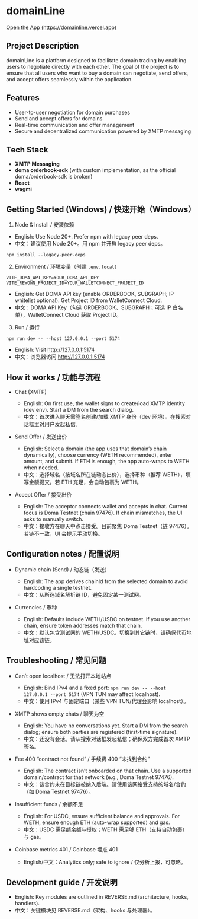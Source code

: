 # domainLine

[Open the App (https://domainline.vercel.app)](https://domainline.vercel.app)

## Project Description

domainLine is a platform designed to facilitate domain trading by enabling users to negotiate directly with each other. The goal of the project is to ensure that all users who want to buy a domain can negotiate, send offers, and accept offers seamlessly within the application.

## Features

- User-to-user negotiation for domain purchases
- Send and accept offers for domains
- Real-time communication and offer management
- Secure and decentralized communication powered by XMTP messaging

## Tech Stack

- **XMTP Messaging**
- **doma orderbook-sdk** (with custom implementation, as the official doma/orderbook-sdk is broken)
- **React**
- **wagmi**

## Getting Started (Windows) / 快速开始（Windows）

1) Node & Install / 安装依赖
- English: Use Node 20+. Prefer npm with legacy peer deps.
- 中文：建议使用 Node 20+。用 npm 并开启 legacy peer deps。
```
npm install --legacy-peer-deps
```

2) Environment / 环境变量（创建 `.env.local`）
```
VITE_DOMA_API_KEY=YOUR_DOMA_API_KEY
VITE_REWOWN_PROJECT_ID=YOUR_WALLETCONNECT_PROJECT_ID
```
- English: Get DOMA API key (enable ORDERBOOK, SUBGRAPH; IP whitelist optional). Get Project ID from WalletConnect Cloud.
- 中文：DOMA API Key（勾选 ORDERBOOK、SUBGRAPH；可选 IP 白名单），WalletConnect Cloud 获取 Project ID。

3) Run / 运行
```
npm run dev -- --host 127.0.0.1 --port 5174
```
- English: Visit http://127.0.0.1:5174
- 中文：浏览器访问 http://127.0.0.1:5174

## How it works / 功能与流程

- Chat (XMTP)
  - English: On first use, the wallet signs to create/load XMTP identity (dev env). Start a DM from the search dialog.
  - 中文：首次进入聊天需签名创建/加载 XMTP 身份（dev 环境）。在搜索对话框里对用户发起私信。

- Send Offer / 发送出价
  - English: Select a domain (the app uses that domain’s chain dynamically), choose currency (WETH recommended), enter amount, and submit. If ETH is enough, the app auto-wraps to WETH when needed.
  - 中文：选择域名（按域名所在链动态出价），选择币种（推荐 WETH），填写金额提交。若 ETH 充足，会自动包裹为 WETH。

- Accept Offer / 接受出价
  - English: The acceptor connects wallet and accepts in chat. Current focus is Doma Testnet (chain 97476). If chain mismatches, the UI asks to manually switch.
  - 中文：接收方在聊天中点击接受。目前聚焦 Doma Testnet（链 97476）。若链不一致，UI 会提示手动切换。

## Configuration notes / 配置说明

- Dynamic chain (Send) / 动态链（发送）
  - English: The app derives chainId from the selected domain to avoid hardcoding a single testnet.
  - 中文：从所选域名解析链 ID，避免固定某一测试网。

- Currencies / 币种
  - English: Defaults include WETH/USDC on testnet. If you use another chain, ensure token addresses match that chain.
  - 中文：默认包含测试网的 WETH/USDC。切换到其它链时，请确保代币地址对应该链。

## Troubleshooting / 常见问题

- Can’t open localhost / 无法打开本地站点
  - English: Bind IPv4 and a fixed port: `npm run dev -- --host 127.0.0.1 --port 5174` (VPN TUN may affect localhost).
  - 中文：使用 IPv4 与固定端口（某些 VPN TUN/代理会影响 localhost）。

- XMTP shows empty chats / 聊天为空
  - English: You have no conversations yet. Start a DM from the search dialog; ensure both parties are registered (first-time signature).
  - 中文：还没有会话。请从搜索对话框发起私信；确保双方完成首次 XMTP 签名。

- Fee 400 “contract not found” / 手续费 400 “未找到合约”
  - English: The contract isn’t onboarded on that chain. Use a supported domain/contract for that network (e.g., Doma Testnet 97476).
  - 中文：该合约未在目标链被纳入后端。请使用该网络受支持的域名/合约（如 Doma Testnet 97476）。

- Insufficient funds / 余额不足
  - English: For USDC, ensure sufficient balance and approvals. For WETH, ensure enough ETH (auto-wrap supported) and gas.
  - 中文：USDC 需足额余额与授权；WETH 需足够 ETH（支持自动包裹）与 gas。

- Coinbase metrics 401 / Coinbase 埋点 401
  - English/中文：Analytics only; safe to ignore / 仅分析上报，可忽略。

## Development guide / 开发说明

- English: Key modules are outlined in REVERSE.md (architecture, hooks, handlers).
- 中文：关键模块见 REVERSE.md（架构、hooks 与处理器）。